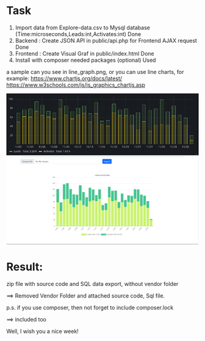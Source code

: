 Task
===

1. Import data from Explore-data.csv to Mysql database (Time:microseconds,Leads:int,Activates:int)   Done
2. Backend : Create JSON API in public/api.php for Frontend AJAX request Done
3. Frontend : Create Visual Graf in public/index.html Done
4. Install with composer needed packages (optional) Used

a sample can you see in line_graph.png, or you can use line charts, for example:
https://www.chartjs.org/docs/latest/
https://www.w3schools.com/js/js_graphics_chartjs.asp



 ![](line_graph.png)
 ![](Task.png)

Result:
===
zip file with source code and SQL data export, without vendor folder  

==>     Removed  Vendor Folder  and attached source code, Sql file. 

p.s. if you use composer, then not forget to include composer.lock 

==>     included too

Well, I wish you a nice week!
